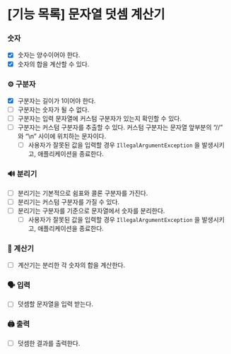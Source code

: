 # [기능 목록] 문자열 덧셈 계산기

### 숫자

- [x] 숫자는 양수이어야 한다.
- [x] 숫자의 합을 계산할 수 있다.

### ⚙️ 구분자

- [x] 구분자는 길이가 1이어야 한다.
- [ ] 구분자는 숫자가 될 수 없다.
- [ ] 구분자는 입력 문자열에 커스텀 구분자가 있는지 확인할 수 있다.
- [ ] 구분자는 커스텀 구분자를 추출할 수 있다. 커스텀 구분자는 문자열 앞부분의 “//” 와 “\n” 사이에 위치하는 문자이다.
  - [ ] 사용자가 잘못된 값을 입력할 경우 `IllegalArgumentException` 을 발생시키고, 애플리케이션을 종료한다.

### 🔊 분리기

- [ ] 분리기는 기본적으로 쉼표와 콜론 구분자를 가진다.
- [ ] 분리기는 커스텀 구분자를 가질 수 있다.
- [ ] 분리기는 구분자를 기준으로 문자열에서 숫자를 분리한다.
    - [ ] 사용자가 잘못된 값을 입력할 경우 `IllegalArgumentException` 을 발생시키고, 애플리케이션을 종료한다.

### 📐 계산기

- [ ] 계산기는 분리한 각 숫자의 합을 계산한다.

### 🗣️ 입력

- [ ] 덧셈할 문자열을 입력 받는다.

### 🖨️ 출력

- [ ] 덧셈한 결과를 출력한다.